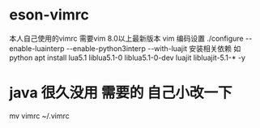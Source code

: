 # eson-vimrc
本人自己使用的vimrc 需要vim 8.0以上最新版本 
vim 编码设置  ./configure --enable-luainterp  --enable-python3interp  --with-luajit
安装相关依赖 如 python<version> 
apt install lua5.1 liblua5.1-0 liblua5.1-0-dev luajit libluajit-5.1-*  -y

# java 很久没用 需要的 自己小改一下

mv vimrc ~/.vimrc
